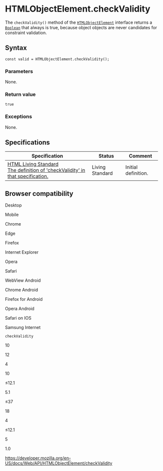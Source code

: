 HTMLObjectElement.checkValidity
===============================

The `checkValidity()` method of the [`HTMLObjectElement`](../htmlobjectelement) interface returns a [`Boolean`](https://developer.mozilla.org/en-US/docs/Web/JavaScript/Reference/Global_Objects/Boolean) that always is true, because object objects are never candidates for constraint validation.

Syntax
------

    const valid = HTMLObjectElement.checkValidity();

### Parameters

None.

### Return value

`true`

### Exceptions

None.

Specifications
--------------

<table><thead><tr class="header"><th>Specification</th><th>Status</th><th>Comment</th></tr></thead><tbody><tr class="odd"><td><a href="https://html.spec.whatwg.org/multipage/#dom-cva-checkvalidity">HTML Living Standard<br />
<span class="small">The definition of 'checkValidity' in that specification.</span></a></td><td><span class="spec-living">Living Standard</span></td><td>Initial definition.</td></tr></tbody></table>

Browser compatibility
---------------------

Desktop

Mobile

Chrome

Edge

Firefox

Internet Explorer

Opera

Safari

WebView Android

Chrome Android

Firefox for Android

Opera Android

Safari on IOS

Samsung Internet

`checkValidity`

10

12

4

10

≤12.1

5.1

≤37

18

4

≤12.1

5

1.0

<a href="https://developer.mozilla.org/en-US/docs/Web/API/HTMLObjectElement/checkValidity" class="_attribution-link">https://developer.mozilla.org/en-US/docs/Web/API/HTMLObjectElement/checkValidity</a>

